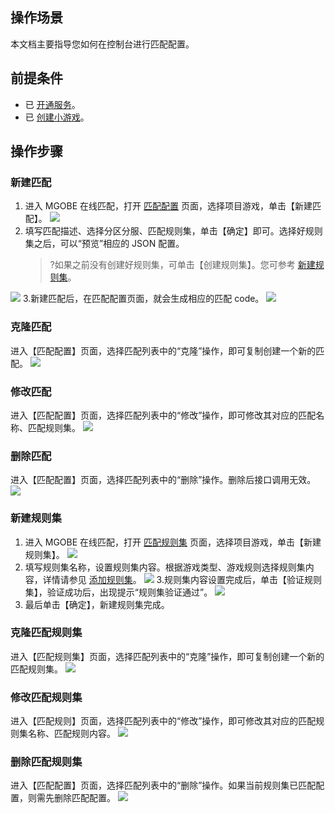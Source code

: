 ## 操作场景
本文档主要指导您如何在控制台进行匹配配置。


## 前提条件
- 已 [开通服务](https://cloud.tencent.com/document/product/1038/33299)。
- 已 [创建小游戏](https://cloud.tencent.com/document/product/1038/33299)。



## 操作步骤
### 新建匹配
1. 进入 MGOBE 在线匹配，打开 [匹配配置](https://console.cloud.tencent.com/mgobe/room/play) 页面，选择项目游戏，单击【新建匹配】。
![](https://main.qcloudimg.com/raw/5dd740f5d3f1ba8c8e5b50cdf70f3865.png)
2. 填写匹配描述、选择分区分服、匹配规则集，单击【确定】即可。选择好规则集之后，可以“预览”相应的 JSON 配置。
   >?如果之前没有创建好规则集，可单击【创建规则集】。您可参考 [新建规则集](https://cloud.tencent.com/document/product/1038/34949#.E6.96.B0.E5.BB.BA.E5.8C.B9.E9.85.8D)。

![](https://main.qcloudimg.com/raw/f54d71702bb7e6607ffbbf49f2745832.png)
3.新建匹配后，在匹配配置页面，就会生成相应的匹配 code。
![](https://main.qcloudimg.com/raw/0a1913df50763ac8d47f1074ed2c174b.png)

### 克隆匹配
进入【匹配配置】页面，选择匹配列表中的“克隆”操作，即可复制创建一个新的匹配。
![](https://main.qcloudimg.com/raw/97b9747b792f3c15bfbfded46f6d2b12.png)

### 修改匹配
进入【匹配配置】页面，选择匹配列表中的“修改”操作，即可修改其对应的匹配名称、匹配规则集。
![](https://main.qcloudimg.com/raw/dd3a52c2b3dc96c2cd703348018e85cc.png)

### 删除匹配
进入【匹配配置】页面，选择匹配列表中的“删除”操作。删除后接口调用无效。
![](https://main.qcloudimg.com/raw/387dcd176209506c2c836debbb8f5fdd.png)


### 新建规则集
1. 进入 MGOBE 在线匹配，打开 [匹配规则集](https://console.cloud.tencent.com/mgobe/room/ruleset) 页面，选择项目游戏，单击【新建规则集】。
![](https://main.qcloudimg.com/raw/1069d99e8d650c1711e3a87b8f63c794.png)
2. 填写规则集名称，设置规则集内容。根据游戏类型、游戏规则选择规则集内容，详情请参见 [添加规则集](https://cloud.tencent.com/document/product/1038/34952)。
![](https://main.qcloudimg.com/raw/601f373565b54c4a492be451ffca3399.png)
3.规则集内容设置完成后，单击【验证规则集】，验证成功后，出现提示“规则集验证通过”。
![](https://main.qcloudimg.com/raw/8374b62e87bc40550660282817bc5a3b.png)
4. 最后单击【确定】，新建规则集完成。


### 克隆匹配规则集
进入【匹配规则集】页面，选择匹配列表中的“克隆”操作，即可复制创建一个新的匹配规则集。
![](https://main.qcloudimg.com/raw/dbd4506e2ecc648cea109dfd4068c0f7.png)

### 修改匹配规则集
进入【匹配规则】页面，选择匹配列表中的“修改”操作，即可修改其对应的匹配规则集名称、匹配规则内容。
![](https://main.qcloudimg.com/raw/e87f624745d7a1c61b4afbecef4e109f.png)

### 删除匹配规则集
进入【匹配配置】页面，选择匹配列表中的“删除”操作。如果当前规则集已匹配配置，则需先删除匹配配置。
![](https://main.qcloudimg.com/raw/52286929d04214534c975ea0c27dea53.png)

